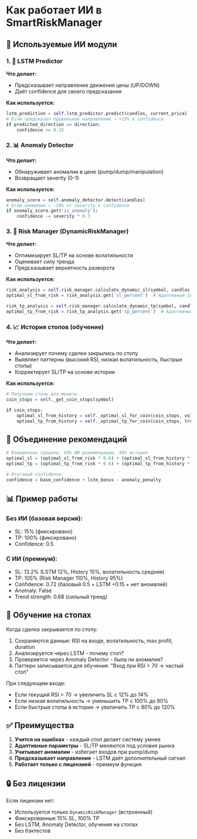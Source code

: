 # Как работает ИИ в SmartRiskManager

## 🔗 Используемые ИИ модули

### 1. 🤖 LSTM Predictor
**Что делает:**
- Предсказывает направление движения цены (UP/DOWN)
- Даёт confidence для своего предсказания

**Как используется:**
```python
lstm_prediction = self.lstm_predictor.predict(candles, current_price)
# Если предсказал правильное направление → +15% к confidence
if predicted_direction == direction:
    confidence += 0.15
```

### 2. 📊 Anomaly Detector  
**Что делает:**
- Обнаруживает аномалии в цене (pump/dump/manipulation)
- Возвращает severity (0-1)

**Как используется:**
```python
anomaly_score = self.anomaly_detector.detect(candles)
# Если аномалия → -30% от severity к confidence
if anomaly_score.get('is_anomaly'):
    confidence -= severity * 0.3
```

### 3. 🎯 Risk Manager (DynamicRiskManager)
**Что делает:**
- Оптимизирует SL/TP на основе волатильности
- Оценивает силу тренда
- Предсказывает вероятность разворота

**Как используется:**
```python
risk_analysis = self.risk_manager.calculate_dynamic_sl(symbol, candles, direction)
optimal_sl_from_risk = risk_analysis.get('sl_percent')  # Адаптивный SL

risk_tp_analysis = self.risk_manager.calculate_dynamic_tp(symbol, candles, direction)
optimal_tp_from_risk = risk_tp_analysis.get('tp_percent')  # Адаптивный TP
```

### 4. 📈 История стопов (обучение)
**Что делает:**
- Анализирует почему сделки закрылись по стопу
- Выявляет паттерны (высокий RSI, низкая волатильность, быстрые стопы)
- Корректирует SL/TP на основе истории

**Как используется:**
```python
# Получаем стопы для монеты
coin_stops = self._get_coin_stops(symbol)

if coin_stops:
    optimal_sl_from_history = self._optimal_sl_for_coin(coin_stops, volatility)
    optimal_tp_from_history = self._optimal_tp_for_coin(coin_stops, trend_strength)
```

## 🎯 Объединение рекомендаций

```python
# Взвешенное среднее: 60% ИИ рекомендации, 40% история
optimal_sl = (optimal_sl_from_risk * 0.6) + (optimal_sl_from_history * 0.4)
optimal_tp = (optimal_tp_from_risk * 0.6) + (optimal_tp_from_history * 0.4)

# Итоговый confidence:
confidence = base_confidence + lstm_bonus - anomaly_penalty
```

## 📊 Пример работы

### Без ИИ (базовая версия):
- SL: 15% (фиксировано)
- TP: 100% (фиксировано)
- Confidence: 0.5

### С ИИ (премиум):
- SL: 13.2% (LSTM 12%, History 15%, волатильность средняя)
- TP: 105% (Risk Manager 110%, History 95%)
- Confidence: 0.72 (базовый 0.5 + LSTM +0.15 + нет аномалий)
- Anomaly: False
- Trend strength: 0.68 (сильный тренд)

## 🔄 Обучение на стопах

Когда сделка закрывается по стопу:
1. Сохраняются данные: RSI на входе, волатильность, max profit, duration
2. Анализируется через LSTM - почему стоп?
3. Проверяется через Anomaly Detector - была ли аномалия?
4. Паттерн записывается для обучения: "Вход при RSI > 70 → частый стоп"

При следующем входе:
- Если текущий RSI > 70 → увеличить SL с 12% до 14%
- Если низкая волатильность → уменьшить TP с 100% до 80%
- Если быстрые стопы в истории → увеличить TP с 80% до 120%

## ✅ Преимущества

1. **Учится на ошибках** - каждый стоп делает систему умнее
2. **Адаптивные параметры** - SL/TP меняются под условия рынка
3. **Учитывает аномалии** - избегает входов при pump/dump
4. **Предсказывает направление** - LSTM даёт дополнительный сигнал
5. **Работает только с лицензией** - премиум функция

## 🔒 Без лицензии

Если лицензии нет:
- Используется только `DynamicRiskManager` (встроенный)
- Фиксированные 15% SL, 100% TP
- Без LSTM, Anomaly Detector, обучения на стопах
- Без бэктестов


